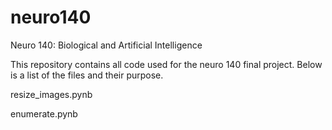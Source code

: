 # neuro140
Neuro 140: Biological and Artificial Intelligence 

This repository contains all code used for the neuro 140 final project. Below is a list of the files and their purpose. 

resize_images.pynb

enumerate.pynb
